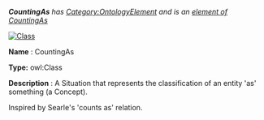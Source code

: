 ___CountingAs__ 
 has
 [Category:OntologyElement](../../Category/OntologyElement "Category:OntologyElement") 
 and is an
 [element of](../../Property/ElementOf "Property:ElementOf") 
[CountingAs](../../Submissions/CountingAs "Submissions:CountingAs")_




  





[![Class](../../images/thumb/2/27/Class.gif/45px-Class.gif)](../../Image/Class.gif "Class")


__Name__ 
 : CountingAs
 



__Type:__ 
 owl:Class
 



__Description__ 
 : A Situation that represents the classification of an entity 'as' something (a Concept).
 



 Inspired by Searle's 'counts as' relation.